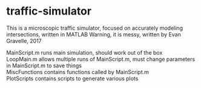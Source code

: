 # traffic-simulator

This is a microscopic traffic simulator, focused on accurately modeling intersections, written in MATLAB
Warning, it is messy, written by Evan Gravelle, 2017

MainScript.m runs main simulation, should work out of the box  
LoopMain.m allows multiple runs of MainScript.m, must change parameters in MainScript.m to save things  
MiscFunctions contains functions called by MainScript.m  
PlotScripts contains scripts to generate various plots  
